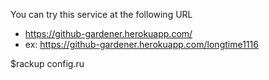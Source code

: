 You can try this service at the following URL
- https://github-gardener.herokuapp.com/
- ex: https://github-gardener.herokuapp.com/longtime1116

$rackup config.ru
